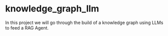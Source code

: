 # knowledge_graph_llm

In this project we will go through the build of a knowledge graph using LLMs to feed a RAG Agent.
